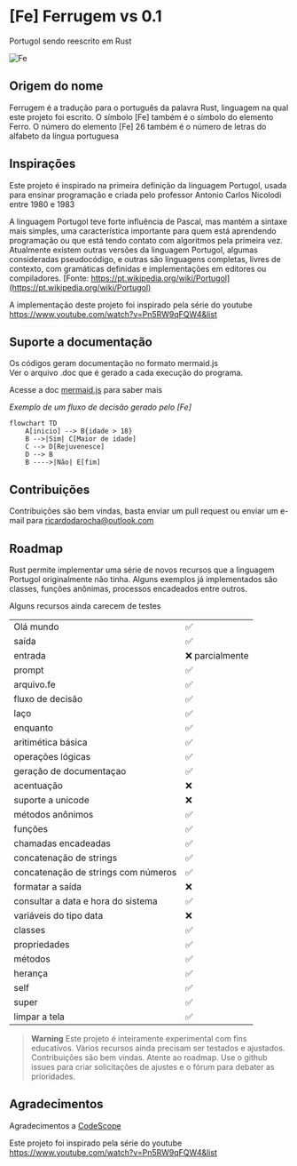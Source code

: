 # [Fe] Ferrugem vs 0.1

Portugol sendo reescrito em Rust

![Fe](https://github.com/user-attachments/assets/56a00acf-6bd8-4e73-90f2-b7b5eca31ef1)


## Origem do nome

Ferrugem é a tradução para o português da palavra Rust, linguagem na qual este projeto foi escrito.
O símbolo [Fe] também é o símbolo do elemento Ferro.
O número do elemento [Fe] 26 também é o número de letras do alfabeto da língua portuguesa

## Inspirações

Este projeto é inspirado na primeira definição da linguagem Portugol, usada para ensinar programação e criada pelo professor Antonio Carlos Nicolodi entre 1980 e 1983

A linguagem Portugol teve forte influência de Pascal, mas mantém a sintaxe mais simples, uma característica importante para quem está aprendendo programação ou que está tendo contato com algoritmos pela primeira vez. Atualmente existem outras versões da linguagem Portugol, algumas consideradas pseudocódigo, e outras são linguagens completas, livres de contexto, com gramáticas definidas e implementações em editores ou compiladores. [Fonte: https://pt.wikipedia.org/wiki/Portugol](https://pt.wikipedia.org/wiki/Portugol)

A implementação deste projeto foi inspirado pela série do youtube
https://www.youtube.com/watch?v=Pn5RW9qFQW4&list

## Suporte a documentação

Os códigos geram documentação no formato mermaid.js  
Ver o arquivo .doc que é gerado a cada execução do programa.

Acesse a doc [mermaid.js](https://mermaid.js.org/syntax/flowchart.html) para saber mais

*Exemplo de um fluxo de decisão gerado pelo [Fe]*

```mermaid
flowchart TD
    A[inicio] --> B{idade > 18}
    B -->|Sim| C[Maior de idade]
    C --> D[Rejuvenesce]
    D --> B
    B ---->|Não| E[fim]
```

## Contribuições

Contribuições são bem vindas, basta enviar um pull request ou enviar um e-mail para ricardodarocha@outlook.com

## Roadmap

Rust permite implementar uma série de novos recursos que a linguagem Portugol originalmente não tinha. Alguns exemplos já implementados são classes, funções anônimas, processos encadeados entre outros.

Alguns recursos ainda carecem de testes

|   |   |
|---|---|
| Olá mundo  | ✅ |
| saída  | ✅ |
| entrada  | ❌ parcialmente |
| prompt  | ✅  |
| arquivo.fe | ✅  |
| fluxo de decisão  | ✅ |
| laço  | ✅ |
| enquanto  | ✅ |
| aritimética básica  | ✅ |
| operações lógicas  | ✅ |
| geração de documentaçao  | ✅ |
| acentuação  | ❌ |
| suporte a unicode  | ❌ |
| métodos anônimos  | ✅ |
| funções  | ✅ |
| chamadas encadeadas  | ✅ |
| concatenação de strings  | ✅ |
| concatenação de strings com números  | ✅ |
| formatar a saída  | ❌ |
| consultar a data e hora do sistema  | ✅ |
| variáveis do tipo data | ❌  |
| classes | ✅  |
| propriedades | ✅  |
| métodos | ✅  |
| herança | ✅  |
| self | ✅  |
| super | ✅  |
| limpar a tela | ✅  |



> **Warning**
> Este projeto é inteiramente experimental com fins educativos. Vários recursos ainda precisam ser testados e ajustados. Contribuições são bem vindas. Atente ao roadmap. Use o github issues para criar solicitações de ajustes e o fórum para debater as prioridades.

## Agradecimentos

Agradecimentos a
[CodeScope](https://www.youtube.com/@codescope6903)

Este projeto foi inspirado pela série do youtube
https://www.youtube.com/watch?v=Pn5RW9qFQW4&list
